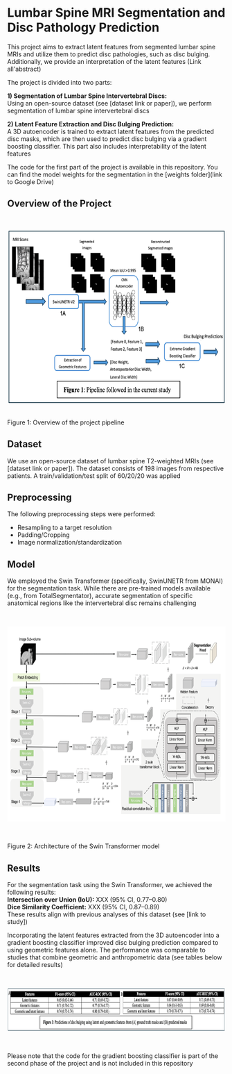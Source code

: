 # Lumbar Spine MRI Segmentation and Disc Pathology Prediction
This project aims to extract latent features from segmented lumbar spine MRIs and utilize them to predict disc pathologies, such as disc bulging. Additionally, we provide an interpretation of the latent features (Link all'abstract)

The project is divided into two parts:

**1) Segmentation of Lumbar Spine Intervertebral Discs:** <br>
Using an open-source dataset (see [dataset link or paper]), we perform segmentation of lumbar spine intervertebral discs

**2) Latent Feature Extraction and Disc Bulging Prediction:** <br>
A 3D autoencoder is trained to extract latent features from the predicted disc masks, which are then used to predict disc bulging via a gradient boosting classifier. This part also includes interpretability of the latent features


The code for the first part of the project is available in this repository. You can find the model weights for the segmentation in the [weights folder](link to Google Drive)

## Overview of the Project

<br>

<p align="center">
  <img src="Figures/Figure 1.png" width="700" height="400">
</p>

<br>
Figure 1: Overview of the project pipeline






## Dataset
We use an open-source dataset of lumbar spine T2-weighted MRIs (see [dataset link or paper]). The dataset consists of 198 images from respective patients. A train/validation/test split of 60/20/20 was applied

## Preprocessing
The following preprocessing steps were performed:
* Resampling to a target resolution
* Padding/Cropping
* Image normalization/standardization

## Model
We employed the Swin Transformer (specifically, SwinUNETR from MONAI) for the segmentation task. While there are pre-trained models available (e.g., from TotalSegmentator), accurate segmentation of specific anatomical regions like the intervertebral disc remains challenging


<br>

<p align="center">
  <img src="Figures/Figure 2.png" width="700" height="450">
</p>

<br>





Figure 2: Architecture of the Swin Transformer model

## Results
For the segmentation task using the Swin Transformer, we achieved the following results:<br>
**Intersection over Union (IoU):** XXX (95% CI, 0.77–0.80)<br> 
**Dice Similarity Coefficient:** XXX (95% CI, 0.87–0.89)<br>
These results align with previous analyses of this dataset (see [link to study])

Incorporating the latent features extracted from the 3D autoencoder into a gradient boosting classifier improved disc bulging prediction compared to using geometric features alone. The performance was comparable to studies that combine geometric and anthropometric data (see tables below for detailed results)


<br>

<p align="center">
  <img src="Figures/Figure 3.png" width="700" height="100">
</p>

<br>





Please note that the code for the gradient boosting classifier is part of the second phase of the project and is not included in this repository
